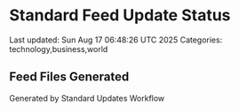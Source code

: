 # Standard Feed Update Status
Last updated: Sun Aug 17 06:48:26 UTC 2025
Categories: technology,business,world

## Feed Files Generated

Generated by Standard Updates Workflow
